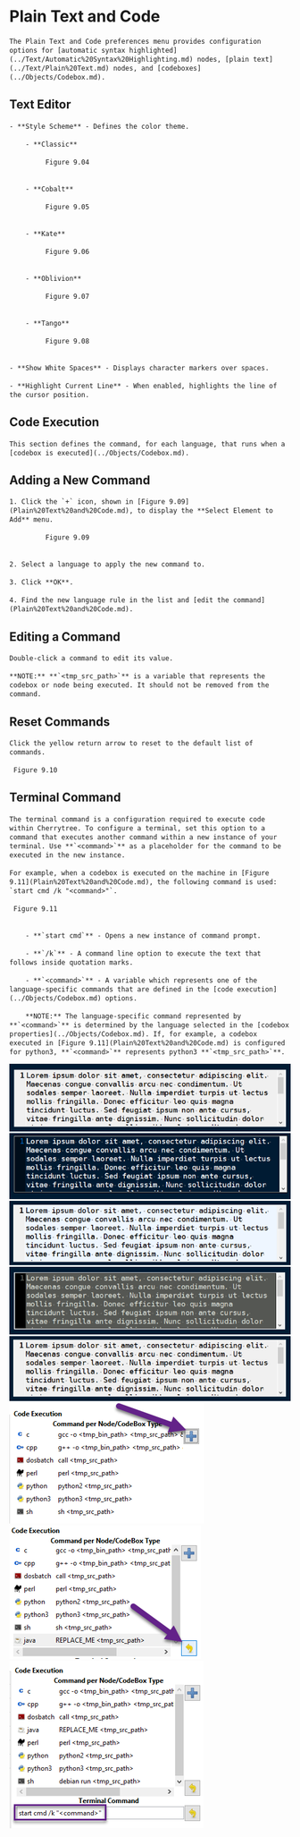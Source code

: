 
# Plain Text and Code


	The Plain Text and Code preferences menu provides configuration options for [automatic syntax highlighted](../Text/Automatic%20Syntax%20Highlighting.md) nodes, [plain text](../Text/Plain%20Text.md) nodes, and [codeboxes](../Objects/Codebox.md).

 ## Text Editor

	- **Style Scheme** - Defines the color theme.

		- **Classic**
		
			 Figure 9.04
			

		- **Cobalt**
		
			 Figure 9.05
			

		- **Kate**
		
			 Figure 9.06
			

		- **Oblivion**
		
			 Figure 9.07
			

		- **Tango**
		
			 Figure 9.08
			

	- **Show White Spaces** - Displays character markers over spaces.

	- **Highlight Current Line** - When enabled, highlights the line of the cursor position.

 ## Code Execution

	This section defines the command, for each language, that runs when a [codebox is executed](../Objects/Codebox.md).

 ## Adding a New Command

	1. Click the `+` icon, shown in [Figure 9.09](Plain%20Text%20and%20Code.md), to display the **Select Element to Add** menu.
	
			 Figure 9.09
			

	2. Select a language to apply the new command to.

	3. Click **OK**.

	4. Find the new language rule in the list and [edit the command](Plain%20Text%20and%20Code.md).

 ## Editing a Command

	Double-click a command to edit its value.

	**NOTE:** **`<tmp_src_path>`** is a variable that represents the codebox or node being executed. It should not be removed from the command.

 ## Reset Commands

	Click the yellow return arrow to reset to the default list of commands.
	
	 Figure 9.10
	

 ## Terminal Command

	The terminal command is a configuration required to execute code within Cherrytree. To configure a terminal, set this option to a command that executes another command within a new instance of your terminal. Use **`<command>`** as a placeholder for the command to be executed in the new instance.
	
	For example, when a codebox is executed on the machine in [Figure 9.11](Plain%20Text%20and%20Code.md), the following command is used: `start cmd /k "<command>"`.
	
	 Figure 9.11
	
	
		- **`start cmd`** - Opens a new instance of command prompt.

		- **`/k`** - A command line option to execute the text that follows inside quotation marks.

		- **`<command>`** - A variable which represents one of the language-specific commands that are defined in the [code execution](../Objects/Codebox.md) options.

		**NOTE:** The language-specific command represented by **`<command>`** is determined by the language selected in the [codebox properties](../Objects/Codebox.md). If, for example, a codebox executed in [Figure 9.11](Plain%20Text%20and%20Code.md) is configured for python3, **`<command>`** represents python3 **`<tmp_src_path>`**.
![unnamed_3139d32c93cd49bf9c941cf0dc98d2c1](unnamed_3139d32c93cd49bf9c941cf0dc98d2c1.png)
![unnamed_a9488d990bbb459991ce5dd2b45ed1f0](unnamed_a9488d990bbb459991ce5dd2b45ed1f0.png)
![unnamed_fc377a4c4a15444d85e7ce8a3a578a8e](unnamed_fc377a4c4a15444d85e7ce8a3a578a8e.png)
![unnamed_ddd1dfb23b984ef89af61a26146d3f31](unnamed_ddd1dfb23b984ef89af61a26146d3f31.png)
![unnamed_7412b29347294739a14ff3d719db3ad0](unnamed_7412b29347294739a14ff3d719db3ad0.png)
![unnamed_29a3b2e95d654441958842dea2bc372f](unnamed_29a3b2e95d654441958842dea2bc372f.png)
![unnamed_ab9099a435a240ae9af305535ec42e08](unnamed_ab9099a435a240ae9af305535ec42e08.png)
![unnamed_aefcfad8efc84849b3aa7efe4458a885](unnamed_aefcfad8efc84849b3aa7efe4458a885.png)
